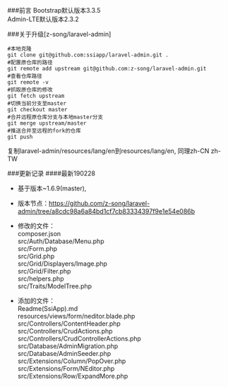 ###前言
Bootstrap默认版本3.3.5  
Admin-LTE默认版本2.3.2

###关于升级[z-song/laravel-admin]
```
#本地克隆
git clone git@github.com:ssiapp/laravel-admin.git .
#配置原仓库的路径
git remote add upstream git@github.com:z-song/laravel-admin.git
#查看仓库路径
git remote -v
#抓取原仓库的修改
git fetch upstream
#切换当前分支至master
git checkout master
#合并远程原仓库分支与本地master分支
git merge upstream/master
#推送合并至远程的fork的仓库
git push

```
复制laravel-admin/resources/lang/en到resources/lang/en, 同理zh-CN zh-TW

 
###更新记录
####最新190228
- 基于版本~1.6.9(master), 
- 版本节点：https://github.com/z-song/laravel-admin/tree/a8cdc98a6a84bd1cf7cb83334397f9e1e54e086b
- 修改的文件：  
  composer.json  
  src/Auth/Database/Menu.php  
  src/Form.php  
  src/Grid.php  
  src/Grid/Displayers/Image.php  
  src/Grid/Filter.php  
  src/helpers.php  
  src/Traits/ModelTree.php  


- 添加的文件：  
  Readme(SsiApp).md  
  resources/views/form/neditor.blade.php  
  src/Controllers/ContentHeader.php  
  src/Controllers/CrudActions.php  
  src/Controllers/CrudControllerActions.php  
  src/Database/AdminMigration.php  
  src/Database/AdminSeeder.php  
  src/Extensions/Column/PopOver.php  
  src/Extensions/Form/NEditor.php  
  src/Extensions/Row/ExpandMore.php  


